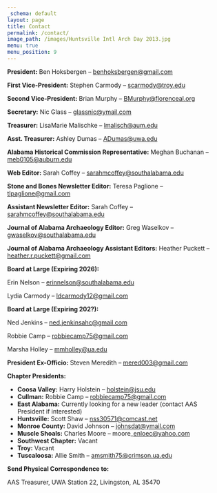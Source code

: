 ```yaml
---
_schema: default
layout: page
title: Contact
permalink: /contact/
image_path: /images/Huntsville Intl Arch Day 2013.jpg
menu: true
menu_position: 9
---
```

**President:** Ben Hoksbergen – benhoksbergen@gmail.com

**First Vice-President:** Stephen Carmody – scarmody@troy.edu

**Second Vice-President:** Brian Murphy – BMurphy@florenceal.org

**Secretary:** Nic Glass – glassnic@ymail.com

**Treasurer:** LisaMarie Malischke – lmalisch@aum.edu

**Asst. Treasurer:** Ashley Dumas – ADumas@uwa.edu

**Alabama Historical Commission Representative:** Meghan Buchanan – meb0105@auburn.edu

**Web Editor:** Sarah Coffey – sarahmcoffey@southalabama.edu

**Stone and Bones Newsletter Editor:** Teresa Paglione – tlpaglione@gmail.com

**Assistant Newsletter Editor:** Sarah Coffey – sarahmcoffey@southalabama.edu

**Journal of Alabama Archaeology Editor:** Greg Waselkov – gwaselkov@southalabama.edu

**Journal of Alabama Archaeology Assistant Editors:** Heather Puckett – heather.r.puckett@gmail.com

**Board at Large (Expiring 2026):**

Erin Nelson – erinnelson@southalabama.edu

Lydia Carmody – ldcarmody12@gmail.com

**Board at Large (Expiring 202?):**

Ned Jenkins – ned.jenkinsahc@gmail.com

Robbie Camp – robbiecamp75@gmail.com

Marsha Holley – mmholley@ua.edu

**President Ex-Officio:** Steven Meredith – mered003@gmail.com

**Chapter Presidents:**

* **Coosa Valley:** Harry Holstein – [holstein@jsu.edu](mailto:holstein@jsu.edu)
* **Cullman:** Robbie Camp – robbiecamp75@gmail.com
* **East Alabama:** Currently looking for a new leader (contact AAS President if interested)
* **Huntsville:** Scott Shaw – nss30571@comcast.net
* **Monroe County:** David Johnson – johnsdat@ymail.com
* **Muscle Shoals:** Charles Moore – moore\_enloec@yahoo.com
* **Southwest Chapter:** Vacant
* **Troy:** Vacant
* **Tuscaloosa:** Allie Smith – amsmith75@crimson.ua.edu

**Send Physical Correspondence to:**

AAS Treasurer, UWA Station 22, Livingston, AL 35470